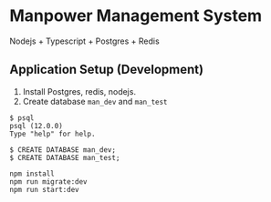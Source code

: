 # Manpower Management System

Nodejs + Typescript + Postgres + Redis

## Application Setup (Development)

1. Install Postgres, redis, nodejs.
2. Create database `man_dev` and `man_test`

```postgres
$ psql
psql (12.0.0)
Type "help" for help.

$ CREATE DATABASE man_dev;
$ CREATE DATABASE man_test;
```

```
npm install
npm run migrate:dev
npm run start:dev
```
